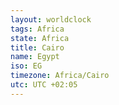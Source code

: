 ```yaml
---
layout: worldclock
tags: Africa
state: Africa
title: Cairo
name: Egypt
iso: EG
timezone: Africa/Cairo
utc: UTC +02:05
---
```


